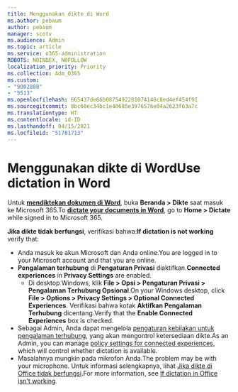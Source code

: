 ```yaml
---
title: Menggunakan dikte di Word
ms.author: pebaum
author: pebaum
manager: scotv
ms.audience: Admin
ms.topic: article
ms.service: o365-administration
ROBOTS: NOINDEX, NOFOLLOW
localization_priority: Priority
ms.collection: Adm_O365
ms.custom:
- "9002888"
- "5513"
ms.openlocfilehash: 665437de66b0875492201074146c8ed4ef454f91
ms.sourcegitcommit: 8bc60ec34bc1e40685e3976576e04a2623f63a7c
ms.translationtype: HT
ms.contentlocale: id-ID
ms.lasthandoff: 04/15/2021
ms.locfileid: "51781713"
---
```

# <a name="use-dictation-in-word"></a><span data-ttu-id="78705-102">Menggunakan dikte di Word</span><span class="sxs-lookup"><span data-stu-id="78705-102">Use dictation in Word</span></span>

<span data-ttu-id="78705-103">Untuk **[mendiktekan dokumen di Word](https://support.office.com/article/dictate-your-documents-in-word-3876e05f-3fcc-418f-b8ab-db7ce0d11d3c)**, buka **Beranda > Dikte** saat masuk ke Microsoft 365.</span><span class="sxs-lookup"><span data-stu-id="78705-103">To **[dictate your documents in Word](https://support.office.com/article/dictate-your-documents-in-word-3876e05f-3fcc-418f-b8ab-db7ce0d11d3c)**, go to **Home > Dictate** while signed in to Microsoft 365.</span></span>

<span data-ttu-id="78705-104">**Jika dikte tidak berfungsi**, verifikasi bahwa:</span><span class="sxs-lookup"><span data-stu-id="78705-104">**If dictation is not working** verify that:</span></span>

- <span data-ttu-id="78705-105">Anda masuk ke akun Microsoft dan Anda online.</span><span class="sxs-lookup"><span data-stu-id="78705-105">You are logged in to your Microsoft account and that you are online.</span></span>
- <span data-ttu-id="78705-106">**Pengalaman terhubung** di **Pengaturan Privasi** diaktifkan.</span><span class="sxs-lookup"><span data-stu-id="78705-106">**Connected experiences** in **Privacy Settings** are enabled.</span></span> 
    - <span data-ttu-id="78705-107">Di desktop Windows, klik **File > Opsi > Pengaturan Privasi > Pengalaman Terhubung Opsional**.</span><span class="sxs-lookup"><span data-stu-id="78705-107">On your Windows desktop, click **File > Options > Privacy Settings > Optional Connected Experiences**.</span></span> <span data-ttu-id="78705-108">Verifikasi bahwa kotak **Aktifkan Pengalaman Terhubung** dicentang.</span><span class="sxs-lookup"><span data-stu-id="78705-108">Verify that the **Enable Connected Experiences** box is checked.</span></span>
- <span data-ttu-id="78705-109">Sebagai Admin, Anda dapat mengelola [pengaturan kebijakan untuk pengalaman terhubung](https://docs.microsoft.com/deployoffice/privacy/manage-privacy-controls#policy-settings-for-connected-experiences), yang akan mengontrol ketersediaan dikte.</span><span class="sxs-lookup"><span data-stu-id="78705-109">As an Admin, you can manage [policy settings for connected experiences](https://docs.microsoft.com/deployoffice/privacy/manage-privacy-controls#policy-settings-for-connected-experiences), which will control whether dictation is available.</span></span>
- <span data-ttu-id="78705-110">Masalahnya mungkin pada mikrofon Anda.</span><span class="sxs-lookup"><span data-stu-id="78705-110">The problem may be with your microphone.</span></span> <span data-ttu-id="78705-111">Untuk informasi selengkapnya, lihat [Jika dikte di Office tidak berfungsi](https://support.office.com/article/If-dictation-in-Office-isn-t-working-3a740b4a-19d5-461c-b59a-d82172707fd4#OfficeVersion=Web).</span><span class="sxs-lookup"><span data-stu-id="78705-111">For more information, see [If dictation in Office isn't working](https://support.office.com/article/If-dictation-in-Office-isn-t-working-3a740b4a-19d5-461c-b59a-d82172707fd4#OfficeVersion=Web).</span></span>
